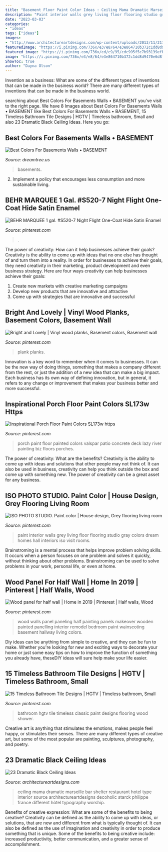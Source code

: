 ```yaml
---
title: "Basement Floor Paint Color Ideas : Ceiling Mama Dramatic Marseille Bar Shelter Restaurant Hotel Type Interior Source Architectureartdesigns Decoholic Starck Philippe France Different Hôtel Typography Worship"
description: "Paint interior walls grey living floor flooring studio gray colors dream homes hall interiors iso visit rooms"
date: "2023-03-03"
categories:
- "ideas"
tags: ["ideas"]
images:
- "http://www.architectureartdesigns.com/wp-content/uploads/2013/11/2117.jpg"
featuredImage: "https://i.pinimg.com/736x/e3/e8/64/e3e864710b372c1dd8d9470e6d8f1cdf.jpg"
featured_image: "https://i.pinimg.com/736x/cd/c9/95/cdc995f5c7b93139efb11aec0239f294--half-wood-panel-walls-half-walls.jpg?b=t"
image: "https://i.pinimg.com/736x/e3/e8/64/e3e864710b372c1dd8d9470e6d8f1cdf.jpg"
ShowToc: true
author: "Dayna Olson"
---
```



Invention as a business: What are some of the different types of inventions that can be made in the business world?
There are many different types of inventions that can be made in the business world.

	

		
searching about Best Colors For Basements Walls • BASEMENT you've visit to the right page. We have 8 Images about Best Colors For Basements Walls • BASEMENT like Best Colors For Basements Walls • BASEMENT, 15 Timeless Bathroom Tile Designs | HGTV | Timeless bathroom, Small and also 23 Dramatic Black Ceiling Ideas. Here you go:
		
    
## Best Colors For Basements Walls • BASEMENT

<img loading=lazy src="https://s3.wasabisys.com/dreamtree/2017/08/best-colors-for-basements-walls-best-colors-for-basements-walls-basement-wall-colors-5000-x-3333-1024x1024.jpg" onerror="this.onerror=null;this.src='https://tse4.mm.bing.net/th?id=OIP.z-EgHYK5_vxlqFbyB0FQ2gHaHa&amp;pid=15.1';" alt="Best Colors For Basements Walls • BASEMENT">

_Source: dreamtree.us_

>basements. 

	

2. Implement a policy that encourages less consumption and more sustainable living. 

    
## BEHR MARQUEE 1 Gal. #S520-7 Night Flight One-Coat Hide Satin Enamel

<img loading=lazy src="https://i.pinimg.com/736x/ec/17/19/ec1719ccaf1809117fd44031d1c84285.jpg" onerror="this.onerror=null;this.src='https://tse3.mm.bing.net/th?id=OIP.rii0FWtaiMuyY0wlBI18zgHaJ3&amp;pid=15.1';" alt="BEHR MARQUEE 1 gal. #S520-7 Night Flight One-Coat Hide Satin Enamel">

_Source: pinterest.com_

>. 

	

The power of creativity: How can it help businesses achieve their goals?
Creativity is the ability to come up with ideas that no one else has thought of and turn them into a reality. In order for businesses to achieve their goals, they need creativity in their marketing, product development and even business strategy. Here are four ways creativity can help businesses achieve their goals: 
1. Create new markets with creative marketing campaigns 
2. Develop new products that are innovative and attractive 
3. Come up with strategies that are innovative and successful 

    
## Bright And Lovely | Vinyl Wood Planks, Basement Colors, Basement Wall

<img loading=lazy src="https://i.pinimg.com/736x/65/26/dc/6526dce9a9cd5880df2474677dbc3fd9--basement-flooring-plank-flooring.jpg" onerror="this.onerror=null;this.src='https://tse4.mm.bing.net/th?id=OIP.EddyWSYwlpZFpyCYYplV1QHaJ4&amp;pid=15.1';" alt="Bright and Lovely | Vinyl wood planks, Basement colors, Basement wall">

_Source: pinterest.com_

>plank planks. 

	

Innovation is a key word to remember when it comes to businesses. It can be the new way of doing things, something that makes a company different from the rest, or just the addition of a new idea that can make a big impact. Each business has its own way of defining innovation, but in general, it refers to any change or improvement that makes your business better and more successful.

    
## Inspirational Porch Floor Paint Colors SL173w Https

<img loading=lazy src="https://i.pinimg.com/736x/e6/e8/6a/e6e86a4e619a3d0c8d8736eaee4650ae.jpg" onerror="this.onerror=null;this.src='https://tse2.mm.bing.net/th?id=OIP.En8UGU1jEz90QxShkaCPgwHaKb&amp;pid=15.1';" alt="Inspirational Porch Floor Paint Colors SL173w https">

_Source: pinterest.com_

>porch paint floor painted colors valspar patio concrete deck lazy river painting biz floors porches. 

	

The power of creativity: What are the benefits?
Creativity is the ability to come up with ideas and solutions that other people may not think of. It can also be used in business, creativity can help you think outside the box and come up with something new. The power of creativity can be a great asset for any business.

    
## ISO PHOTO STUDIO. Paint Color | House Design, Grey Flooring Living Room

<img loading=lazy src="https://i.pinimg.com/736x/50/16/43/501643e8ffb551941e34a35ea6930114--entry-hall-portfolio.jpg" onerror="this.onerror=null;this.src='https://tse3.mm.bing.net/th?id=OIP.IiAfqGfZTTgHqFd8GY8-oAHaLH&amp;pid=15.1';" alt="ISO PHOTO STUDIO. Paint color | House design, Grey flooring living room">

_Source: pinterest.com_

>paint interior walls grey living floor flooring studio gray colors dream homes hall interiors iso visit rooms. 

	

Brainstroming is a mental process that helps improve problem solving skills. It occurs when a person focuses on one problem and solves it quickly, without thinking about other problems. Brainstroming can be used to solve problems in your work, personal life, or even at home.

    
## Wood Panel For Half Wall | Home In 2019 | Pinterest | Half Walls, Wood

<img loading=lazy src="https://i.pinimg.com/736x/cd/c9/95/cdc995f5c7b93139efb11aec0239f294--half-wood-panel-walls-half-walls.jpg?b=t" onerror="this.onerror=null;this.src='https://tse2.mm.bing.net/th?id=OIP.IT3YB63V7of0B_MYA60YqwHaLl&amp;pid=15.1';" alt="Wood panel for half wall | Home in 2019 | Pinterest | Half walls, Wood">

_Source: pinterest.com_

>wood walls panel paneling half painting panels makeover wooden painted panelling interior remodel bedroom paint wainscoting basement hallway living colors. 

	

Diy ideas can be anything from simple to creative, and they can be fun to make. Whether you're looking for new and exciting ways to decorate your home or just some easy tips on how to improve the function of something you already have, theseDIY ideas will sure help make your life easier.

    
## 15 Timeless Bathroom Tile Designs | HGTV | Timeless Bathroom, Small

<img loading=lazy src="https://i.pinimg.com/736x/e3/e8/64/e3e864710b372c1dd8d9470e6d8f1cdf.jpg" onerror="this.onerror=null;this.src='https://tse3.mm.bing.net/th?id=OIP.LbIBLbe66CXEChv5NOfYQwHaJ4&amp;pid=15.1';" alt="15 Timeless Bathroom Tile Designs | HGTV | Timeless bathroom, Small">

_Source: pinterest.com_

>bathroom hgtv tile timeless classic paint designs flooring wood shower. 

	

Creative art is anything that stimulates the emotions, makes people feel happy, or stimulates their senses. There are many different types of creative art, but some of the most popular are painting, sculptures, photography, and poetry.

    
## 23 Dramatic Black Ceiling Ideas

<img loading=lazy src="http://www.architectureartdesigns.com/wp-content/uploads/2013/11/2117.jpg" onerror="this.onerror=null;this.src='https://tse1.mm.bing.net/th?id=OIP.TBcuRHfllwe0n2_KX7UF2gAAAA&amp;pid=15.1';" alt="23 Dramatic Black Ceiling Ideas">

_Source: architectureartdesigns.com_

>ceiling mama dramatic marseille bar shelter restaurant hotel type interior source architectureartdesigns decoholic starck philippe france different hôtel typography worship. 

	

Benefits of creative expression: What are some of the benefits to being creative?
Creativity can be defined as the ability to come up with ideas, or solutions, that are new and different from what is typically thought of. It can also be defined as the use of imagination and creativity in order to produce something that is unique. Some of the benefits to being creative include: increased productivity, better communication, and a greater sense of accomplishment.

